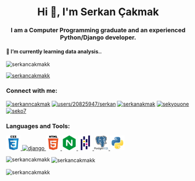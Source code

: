 <h1 align="center">Hi 👋, I'm Serkan Çakmak</h1>
<h3 align="center">I am a Computer Programming graduate and an experienced Python/Django developer.</h3>
<h4 align="start">🌱 I’m currently learning data analysis..</h4>

<p align="left"> <img src="https://komarev.com/ghpvc/?username=serkancakmakk&label=Profile%20views&color=0e75b6&style=flat" alt="serkancakmakk" /> </p>

<p align="left"> <a href="https://github.com/ryo-ma/github-profile-trophy"><img src="https://github-profile-trophy.vercel.app/?username=serkancakmakk" alt="serkancakmakk" /></a> </p>

<h3 align="left">Connect with me:</h3>
<p align="left">
<a href="https://linkedin.com/in/serkanncakmak" target="blank"><img align="center" src="https://raw.githubusercontent.com/rahuldkjain/github-profile-readme-generator/master/src/images/icons/Social/linked-in-alt.svg" alt="serkanncakmak" height="30" width="40" /></a>
<a href="https://stackoverflow.com/users/users/20825947/serkan" target="blank"><img align="center" src="https://raw.githubusercontent.com/rahuldkjain/github-profile-readme-generator/master/src/images/icons/Social/stack-overflow.svg" alt="users/20825947/serkan" height="30" width="40" /></a>
<a href="https://kaggle.com/serkanakmak" target="blank"><img align="center" src="https://raw.githubusercontent.com/rahuldkjain/github-profile-readme-generator/master/src/images/icons/Social/kaggle.svg" alt="serkanakmak" height="30" width="40" /></a>
<a href="https://www.hackerrank.com/sekyouone" target="blank"><img align="center" src="https://raw.githubusercontent.com/rahuldkjain/github-profile-readme-generator/master/src/images/icons/Social/hackerrank.svg" alt="sekyouone" height="30" width="40" /></a>
<a href="https://www.leetcode.com/seko7" target="blank"><img align="center" src="https://raw.githubusercontent.com/rahuldkjain/github-profile-readme-generator/master/src/images/icons/Social/leet-code.svg" alt="seko7" height="30" width="40" /></a>
</p>

<h3 align="left">Languages and Tools:</h3>
<p align="left"> <a href="https://www.w3schools.com/css/" target="_blank" rel="noreferrer"> <img src="https://raw.githubusercontent.com/devicons/devicon/master/icons/css3/css3-original-wordmark.svg" alt="css3" width="40" height="40"/> </a> <a href="https://www.djangoproject.com/" target="_blank" rel="noreferrer"> <img src="https://cdn.worldvectorlogo.com/logos/django.svg" alt="django" width="40" height="40"/> </a> <a href="https://www.w3.org/html/" target="_blank" rel="noreferrer"> <img src="https://raw.githubusercontent.com/devicons/devicon/master/icons/html5/html5-original-wordmark.svg" alt="html5" width="40" height="40"/> </a> <a href="https://www.nginx.com" target="_blank" rel="noreferrer"> <img src="https://raw.githubusercontent.com/devicons/devicon/master/icons/nginx/nginx-original.svg" alt="nginx" width="40" height="40"/> </a> <a href="https://pandas.pydata.org/" target="_blank" rel="noreferrer"> <img src="https://raw.githubusercontent.com/devicons/devicon/2ae2a900d2f041da66e950e4d48052658d850630/icons/pandas/pandas-original.svg" alt="pandas" width="40" height="40"/> </a> <a href="https://www.postgresql.org" target="_blank" rel="noreferrer"> <img src="https://raw.githubusercontent.com/devicons/devicon/master/icons/postgresql/postgresql-original-wordmark.svg" alt="postgresql" width="40" height="40"/> </a> <a href="https://www.python.org" target="_blank" rel="noreferrer"> <img src="https://raw.githubusercontent.com/devicons/devicon/master/icons/python/python-original.svg" alt="python" width="40" height="40"/> </a> </p>

<p><img align="left" src="https://github-readme-stats.vercel.app/api/top-langs?username=serkancakmakk&show_icons=true&locale=en&layout=compact" alt="serkancakmakk" /></p>

<p>&nbsp;<img align="center" src="https://github-readme-stats.vercel.app/api?username=serkancakmakk&show_icons=true&locale=en" alt="serkancakmakk" /></p>

<p><img align="center" src="https://github-readme-streak-stats.herokuapp.com/?user=serkancakmakk&" alt="serkancakmakk" /></p>
